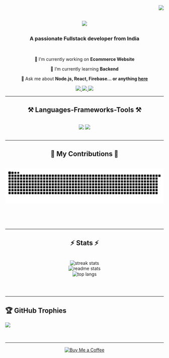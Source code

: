 <img align="right" src="https://visitor-badge.laobi.icu/badge?page_id=Kotichukkalajosef.Kotichukkalajosef" />

<h1 align="center">
    <img src="https://readme-typing-svg.herokuapp.com/?font=Righteous&size=35&center=true&vCenter=true&width=500&height=70&duration=4000&lines=Hi+There!+👋;+I'm+Josef+Kotichukkala!;" />
</h1>

<h3 align="center">A passionate Fullstack developer from India</h3>

<br/>

<div align="center">
 
 🔭 I’m currently working on **Ecommerce Website**
 
 🌱 I’m currently learning **Backend**

💬 Ask me about **Node.js, React, Firebase... or anything [here](https://github.com/Kotichukkalajosef/Kotichukkalajosef/issues)**


 </div>
 
<div align="center"> 
  <a href="mailto:josefkotichukkala@gmail.com">
    <img src="https://img.shields.io/badge/Gmail-333333?style=for-the-badge&logo=gmail&logoColor=red" />
  </a>
  <a href="https://www.linkedin.com/in/kotichukkala-josef/" target="_blank">
    <img src="https://img.shields.io/badge/LinkedIn-0077B5?style=for-the-badge&logo=linkedin&logoColor=white" target="_blank" />
  </a>
  <a href="https://portfolio-alpha-gray-79.vercel.app/" target="_blank">
     <img src="https://img.shields.io/badge/Portfolio-FF5722?style=for-the-badge&logo=todoist&logoColor=white" target="_blank" /> <!-- sqlite, safari, google-chrome are other good icon options -->
  </a>
</div>

 <hr/>
 
<h2 align="center">⚒️ Languages-Frameworks-Tools ⚒️</h2>
<br/>
<div align="center">
    <img src="https://skillicons.dev/icons?i=react,bootstrap,html,css,vscode,github,figma,tailwind,git" />
    <img src="https://skillicons.dev/icons?i=nodejs,javascript,typescript,express,firebase,mongodb,c,java,nextjs,mysql" /><br>
</div>

<br/>
<hr/>

<div align="center">
  <h2>🐍 My Contributions 🐍</h2>
  <br>
  <img alt="snake eating my contributions" src="https://raw.githubusercontent.com/Kotichukkalajosef/Kotichukkalajosef/output/github-contribution-grid-snake.svg" />
  
  <br/><br/><br/>
</div>

<hr/>

<h2 align="center">⚡ Stats ⚡</h2>
<br>
<div align=center>
  <img width=390 src="https://github-readme-streak-stats-salesp07.vercel.app/?user=Kotichukkalajosef&count_private=true&theme=react&border_radius=10" alt="streak stats"/>
    
<br>
  <img width=390 src="https://github-readme-stats-salesp07.vercel.app/api?username=Kotichukkalajosef&count_private=true&show_icons=true&theme=react&rank_icon=github&border_radius=10" alt="readme stats" />
    <bt/>
    <br/>

        
  <img width=325 align="center" src="https://github-readme-stats.vercel.app/api/top-langs/?username=Kotichukkalajosef&hide=&langs_count=8&layout=compact&theme=react&border_radius=10&size_weight=0.5&count_weight=0.5&exclude_repo=github-readme-stats" alt="top langs" />

</div>

<br/><br/>

<hr/>

## 🏆 GitHub Trophies
![](https://github-profile-trophy.vercel.app/?username=Kotichukkalajosef&theme=radical&no-frame=false&no-bg=true&margin-w=4)


<br/>

<hr/>


<div align="center">
<a href='https://www.buymeacoffee.com/josefkotichukkala' target='_blank'><img height='64' style='border:0px;height:64px;' src='https://storage.ko-fi.com/cdn/kofi1.png?v=3' border='0' alt='Buy Me a Coffee' /></a>
</div>

<br/>
